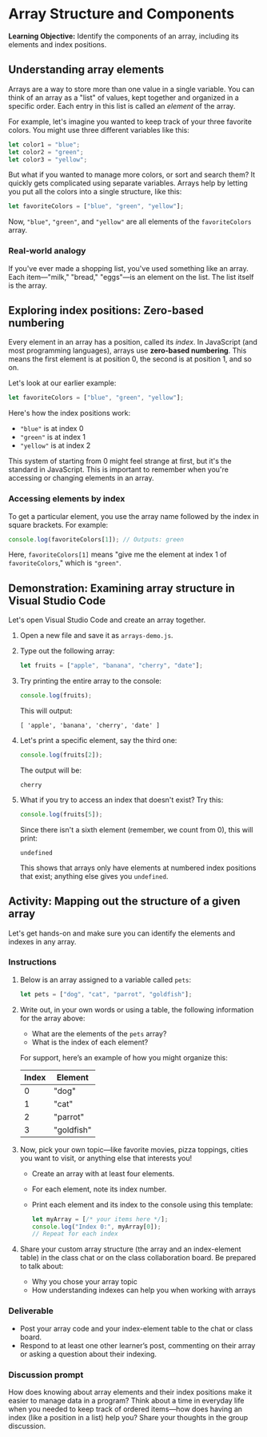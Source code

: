 # Array Structure and Components

**Learning Objective:** Identify the components of an array, including its elements and index positions.

## Understanding array elements

Arrays are a way to store more than one value in a single variable. You can think of an array as a "list" of values, kept together and organized in a specific order. Each entry in this list is called an *element* of the array.

For example, let's imagine you wanted to keep track of your three favorite colors. You might use three different variables like this:

```javascript
let color1 = "blue";
let color2 = "green";
let color3 = "yellow";
```

But what if you wanted to manage more colors, or sort and search them? It quickly gets complicated using separate variables. Arrays help by letting you put all the colors into a single structure, like this:

```javascript
let favoriteColors = ["blue", "green", "yellow"];
```

Now, `"blue"`, `"green"`, and `"yellow"` are all elements of the `favoriteColors` array.

### Real-world analogy

If you've ever made a shopping list, you've used something like an array. Each item—"milk," "bread," "eggs"—is an element on the list. The list itself is the array.

## Exploring index positions: Zero-based numbering

Every element in an array has a position, called its *index*. In JavaScript (and most programming languages), arrays use **zero-based numbering**. This means the first element is at position 0, the second is at position 1, and so on.

Let's look at our earlier example:

```javascript
let favoriteColors = ["blue", "green", "yellow"];
```

Here's how the index positions work:

- `"blue"` is at index 0
- `"green"` is at index 1
- `"yellow"` is at index 2

This system of starting from 0 might feel strange at first, but it's the standard in JavaScript. This is important to remember when you're accessing or changing elements in an array.

### Accessing elements by index

To get a particular element, you use the array name followed by the index in square brackets. For example:

```javascript
console.log(favoriteColors[1]); // Outputs: green
```

Here, `favoriteColors[1]` means "give me the element at index 1 of `favoriteColors`," which is `"green"`.

## Demonstration: Examining array structure in Visual Studio Code

Let's open Visual Studio Code and create an array together.

1. Open a new file and save it as `arrays-demo.js`.
2. Type out the following array:

    ```javascript
    let fruits = ["apple", "banana", "cherry", "date"];
    ```

3. Try printing the entire array to the console:

    ```javascript
    console.log(fruits);
    ```

   This will output:

    ```
    [ 'apple', 'banana', 'cherry', 'date' ]
    ```

4. Let's print a specific element, say the third one:

    ```javascript
    console.log(fruits[2]);
    ```

   The output will be:

    ```
    cherry
    ```

5. What if you try to access an index that doesn't exist? Try this:

    ```javascript
    console.log(fruits[5]);
    ```

   Since there isn't a sixth element (remember, we count from 0), this will print:

    ```
    undefined
    ```

   This shows that arrays only have elements at numbered index positions that exist; anything else gives you `undefined`.

## Activity: Mapping out the structure of a given array

Let's get hands-on and make sure you can identify the elements and indexes in any array.

### Instructions

1. Below is an array assigned to a variable called `pets`:

    ```javascript
    let pets = ["dog", "cat", "parrot", "goldfish"];
    ```

2. Write out, in your own words or using a table, the following information for the array above:
    - What are the elements of the `pets` array?
    - What is the index of each element?

    For support, here’s an example of how you might organize this:

    | Index | Element    |
    |-------|------------|
    |   0   | "dog"      |
    |   1   | "cat"      |
    |   2   | "parrot"   |
    |   3   | "goldfish" |

3. Now, pick your own topic—like favorite movies, pizza toppings, cities you want to visit, or anything else that interests you!
    - Create an array with at least four elements.
    - For each element, note its index number.
    - Print each element and its index to the console using this template:

        ```javascript
        let myArray = [/* your items here */];
        console.log("Index 0:", myArray[0]);
        // Repeat for each index
        ```

4. Share your custom array structure (the array and an index-element table) in the class chat or on the class collaboration board. Be prepared to talk about:
    - Why you chose your array topic
    - How understanding indexes can help you when working with arrays

### Deliverable

- Post your array code and your index-element table to the chat or class board.
- Respond to at least one other learner’s post, commenting on their array or asking a question about their indexing.

### Discussion prompt

How does knowing about array elements and their index positions make it easier to manage data in a program? Think about a time in everyday life when you needed to keep track of ordered items—how does having an index (like a position in a list) help you? Share your thoughts in the group discussion.